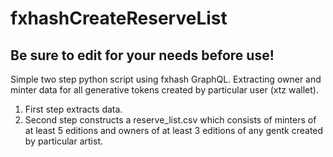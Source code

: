 # fxhashCreateReserveList
## Be sure to edit for your needs before use!

Simple two step python script using fxhash GraphQL.
Extracting owner and minter data for all generative tokens created by particular user (xtz wallet).

1. First step extracts data.
2. Second step constructs a reserve_list.csv which consists of minters of at least 5 editions and owners of at least 3 editions of any gentk created by particular artist.


